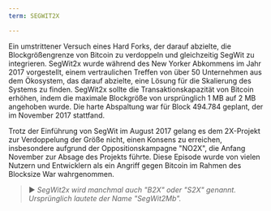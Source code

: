 ```yaml
---
term: SEGWIT2X

---
```

Ein umstrittener Versuch eines Hard Forks, der darauf abzielte, die Blockgrößengrenze von Bitcoin zu verdoppeln und gleichzeitig SegWit zu integrieren. SegWit2x wurde während des New Yorker Abkommens im Jahr 2017 vorgestellt, einem vertraulichen Treffen von über 50 Unternehmen aus dem Ökosystem, das darauf abzielte, eine Lösung für die Skalierung des Systems zu finden. SegWit2x sollte die Transaktionskapazität von Bitcoin erhöhen, indem die maximale Blockgröße von ursprünglich 1 MB auf 2 MB angehoben wurde. Die harte Abspaltung war für Block 494.784 geplant, der im November 2017 stattfand.

Trotz der Einführung von SegWit im August 2017 gelang es dem 2X-Projekt zur Verdoppelung der Größe nicht, einen Konsens zu erreichen, insbesondere aufgrund der Oppositionskampagne "NO2X", die Anfang November zur Absage des Projekts führte. Diese Episode wurde von vielen Nutzern und Entwicklern als ein Angriff gegen Bitcoin im Rahmen des Blocksize War wahrgenommen.

> ► *SegWit2x wird manchmal auch "B2X" oder "S2X" genannt. Ursprünglich lautete der Name "SegWit2Mb".*